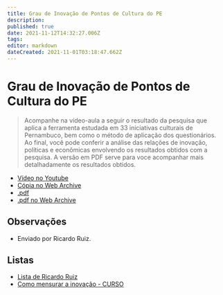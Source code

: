 ```yaml
---
title: Grau de Inovação de Pontos de Cultura do PE
description: 
published: true
date: 2021-11-12T14:32:27.006Z
tags: 
editor: markdown
dateCreated: 2021-11-01T03:18:47.662Z
---
```


# Grau de Inovação de Pontos de Cultura do PE

> Acompanhe na vídeo-aula a seguir o resultado da pesquisa que aplica a ferramenta estudada em 33 iniciativas culturais de Pernambuco, bem como o método de aplicação dos questionários. Ao final, você pode conferir a análise das relações de inovação, políticas e econômicas envolvendo os resultados obtidos com a pesquisa. A versão em PDF serve para voce acompanhar mais detalhadamente os resultados obtidos.

 - [Vídeo no Youtube](https://www.youtube.com/watch?v=COhIs4JFfdI)
 - [Cópia no Web Archive](https://web.archive.org/web/20211105000709/https://www.youtube.com/watch?v=COhIs4JFfdI)
 - [.pdf](https://github.com/fonte-wiki/prototipando/raw/master/contribuicoes/ricardo-ruiz/como-mensurar-a-inovacao/estudo-de-caso.pdf)
 - [.pdf no Web Archive](https://ia601501.us.archive.org/20/items/estudo-de-caso/estudo-de-caso.pdf)
 

## Observações

- Enviado por Ricardo Ruiz.

## Listas

- [Lista de Ricardo Ruiz](/listas/ricardo-ruiz)
- [Como mensurar a inovação - CURSO](/recursos/como-mensurar-a-inovacao-curso)